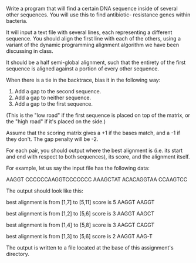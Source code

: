 Write a program that will find a certain DNA sequence inside of
several other sequences. You will use this to find antibiotic-
resistance genes within bacteria.

It will input a text file with several lines, each representing a
different sequence. You should align the first line with each of
the others, using a variant of the dynamic programming alignment
algorithm we have been discussing in class.

It should be a half semi-global alignment, such that the entirety
of the first sequence is aligned against a portion of every other
sequence.

When there is a tie in the backtrace, bias it in the following way:

1. Add a gap to the second sequence.
2. Add a gap to neither sequence.
3. Add a gap to the first sequence.

(This is the "low road" if the first sequence is placed on top
of the matrix, or the "high road" if it's placed on the side.)

Assume that the scoring matrix gives a +1 if the bases match, and
a -1 if they don't.  The gap penalty will be -2.

For each pair, you should output where the best alignment is (i.e. its
start and end with respect to both sequences), its score, and the
alignment itself.

For example, let us say the input file has the following data:

AAGGT
CCCCCCAAGGTCCCCCCC
AAAGCTAT
ACACAGGTAA
CCAAGTCC

The output should look like this:

best alignment is from [1,7] to [5,11]
score is 5
AAGGT
AAGGT

best alignment is from [1,2] to [5,6]
score is 3
AAGGT
AAGCT

best alignment is from [1,4] to [5,8]
score is 3
AAGGT
CAGGT

best alignment is from [1,3] to [5,6]
score is 2
AAGGT
AAG-T

The output is written to a file located at the base of this assignment's directory.
